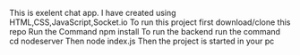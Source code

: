 This is exelent chat app.
I have created using HTML,CSS,JavaScript,Socket.io
To run this project first download/clone this repo
Run the Command npm install
To run the backend run the command cd nodeserver
Then node index.js
Then the project is started in your pc
